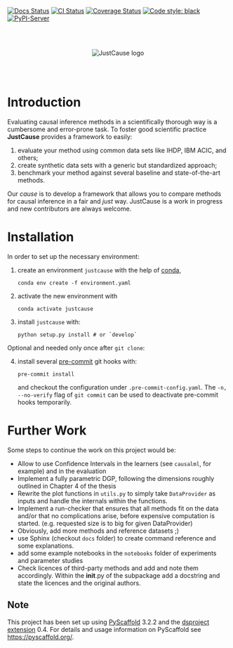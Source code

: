 [![Docs Status](https://readthedocs.org/projects/justcause/badge/?version=latest)](https://justcause.readthedocs.io/en/latest/?badge=latest)
[![CI Status](https://api.cirrus-ci.com/github/inovex/justcause.svg?branch=master)](https://cirrus-ci.com/github/inovex/justcause)
[![Coverage Status](https://coveralls.io/repos/github/inovex/justcause/badge.svg?branch=master)](https://coveralls.io/github/inovex/justcause?branch=master)
[![Code style: black](https://img.shields.io/badge/code%20style-black-000000.svg)](https://black.readthedocs.io/en/stable/)
[![PyPI-Server](https://img.shields.io/pypi/v/justcause.svg)](https://pypi.org/project/justcause/)

<br/><br/>

<div style="text-align:center">
<img alt="JustCause logo" src="https://justcause.readthedocs.io/en/latest/_static/logo.png">
</div>

<br/><br/>

# Introduction

Evaluating causal inference methods in a scientifically thorough way is a cumbersome and error-prone task.
To foster good scientific practice **JustCause** provides a framework to easily:

1. evaluate your method using common data sets like IHDP, IBM ACIC, and others;
2. create synthetic data sets with a generic but standardized approach;
3. benchmark your method against several baseline and state-of-the-art methods.

Our *cause* is to develop a framework that allows you to compare methods for causal inference
in a fair and *just* way. JustCause is a work in progress and new contributors are always welcome.

# Installation

In order to set up the necessary environment:

1. create an environment `justcause` with the help of [conda],
   ```
   conda env create -f environment.yaml
   ```
2. activate the new environment with
   ```
   conda activate justcause
   ```
3. install `justcause` with:
   ```
   python setup.py install # or `develop`
   ```

Optional and needed only once after `git clone`:

4. install several [pre-commit] git hooks with:
   ```
   pre-commit install
   ```
   and checkout the configuration under `.pre-commit-config.yaml`.
   The `-n, --no-verify` flag of `git commit` can be used to deactivate pre-commit hooks temporarily.


# Further Work
Some steps to continue the work on this project would be:
  - Allow to use Confidence Intervals in the learners (see `causalml`, for example) and in the evaluation
  - Implement a fully parametric DGP, following the dimensions roughly outlined in Chapter 4 of the thesis
  - Rewrite the plot functions in `utils.py` to simply take `DataProvider` as inputs and handle the internals within
    the functions.
  - Implement a run-checker that ensures that all methods fit on the data and/or that no complications arise,
    before expensive computation is started.
    (e.g. requested size is to big for given DataProvider)
  - Obviously, add more methods and reference datasets ;)
  - use Sphinx (checkout `docs` folder) to create command reference and some explanations.
  - add some example notebooks in the `notebooks` folder of experiments and parameter studies
  - Check licences of third-party methods and add and note them accordingly. Within the __init__.py of the subpackage
    add a docstring and state the licences and the original authors.

## Note

This project has been set up using [PyScaffold] 3.2.2 and the [dsproject extension] 0.4.
For details and usage information on PyScaffold see https://pyscaffold.org/.

[conda]: https://docs.conda.io/
[pre-commit]: https://pre-commit.com/
[Jupyter]: https://jupyter.org/
[Google style]: http://google.github.io/styleguide/pyguide.html#38-comments-and-docstrings
[PyScaffold]: https://pyscaffold.org/
[dsproject extension]: https://github.com/pyscaffold/pyscaffoldext-dsproject
